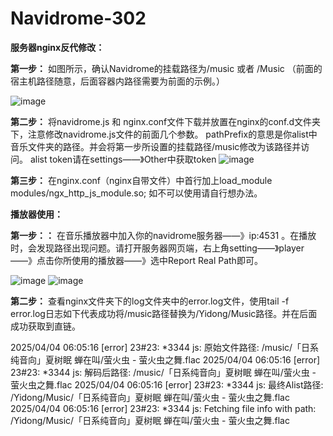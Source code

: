 # Navidrome-302

**服务器nginx反代修改：**

**第一步：** 如图所示，确认Navidrome的挂载路径为/music 或者 /Music （前面的宿主机路径随意，后面容器内路径需要为前面的示例。）

![image](https://github.com/user-attachments/assets/6b48ceec-579a-4dc7-8889-436a782f8996)

**第二步：** 将navidrome.js 和 nginx.conf文件下载并放置在nginx的conf.d文件夹下，注意修改navidrome.js文件的前面几个参数。
pathPrefix的意思是你alist中音乐文件夹的路径。并会将第一步所设置的挂载路径/music修改为该路径并访问。
alist token请在settings——》Other中获取token
![image](https://github.com/user-attachments/assets/836a6451-5bb7-4906-a5b2-6ebafaf8f754)

**第三步：** 在nginx.conf（nginx自带文件）中首行加上load_module modules/ngx_http_js_module.so; 如不可以使用请自行想办法。



**播放器使用：**

**第一步：：** 在音乐播放器中加入你的navidrome服务器——》ip:4531 。在播放时，会发现路径出现问题。请打开服务器网页端，右上角setting——》player——》点击你所使用的播放器——》选中Report Real Path即可。

![image](https://github.com/user-attachments/assets/19fce088-19e0-4998-bbbb-8f1c4e596baa)
![image](https://github.com/user-attachments/assets/67622acd-46f9-4255-80f0-e5c7aa225bdc)


**第二步：** 查看nginx文件夹下的log文件夹中的error.log文件，使用tail -f error.log日志如下代表成功将/music路径替换为/Yidong/Music路径。并在后面成功获取到直链。

2025/04/04 06:05:16 [error] 23#23: *3344 js: 原始文件路径: /music/「日系纯音向」夏树眠 蝉在叫/萤火虫 - 萤火虫之舞.flac
2025/04/04 06:05:16 [error] 23#23: *3344 js: 解码后路径: /music/「日系纯音向」夏树眠 蝉在叫/萤火虫 - 萤火虫之舞.flac
2025/04/04 06:05:16 [error] 23#23: *3344 js: 最终Alist路径: /Yidong/Music/「日系纯音向」夏树眠 蝉在叫/萤火虫 - 萤火虫之舞.flac
2025/04/04 06:05:16 [error] 23#23: *3344 js: Fetching file info with path: /Yidong/Music/「日系纯音向」夏树眠 蝉在叫/萤火虫 - 萤火虫之舞.flac
